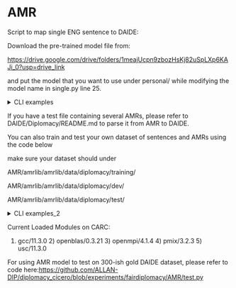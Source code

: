 # AMR



Script to map single ENG sentence to DAIDE:

Download the pre-trained model file from:

https://drive.google.com/drive/folders/1meajUcpn9zbozHsKj82uSpLXp6KAJi_0?usp=drive_link

and put the model that you want to use under personal/ while modifying the model name in single.py line 25.

<details>
<summary>CLI examples</summary>

```
python single.py --english "I propose ally between us" --sender "Russia" --recipient "Turkey"
``` 
</details>

If you have a test file containing several AMRs, please refer to DAIDE/Diplomacy/README.md to parse it from AMR to DAIDE.

You can also train and test your own dataset of sentences and AMRs using the code below

make sure your dataset should under 

AMR/amrlib/amrlib/data/diplomacy/training/

AMR/amrlib/amrlib/data/diplomacy/dev/

AMR/amrlib/amrlib/data/diplomacy/test/

<details>
<summary>CLI examples_2</summary>

```
cd AMR/amrlib/scripts/33_Model_Parse_XFM
python 10_Collect_AMR_Data.py
python 20_Train_Model.py
python 22_Test_Model.py
``` 
</details>

Current Loaded Modules on CARC:
1) gcc/11.3.0   2) openblas/0.3.21   3) openmpi/4.1.4   4) pmix/3.2.3   5) usc/11.3.0 

For using AMR model to test on 300-ish gold DAIDE dataset, please refer to code here:https://github.com/ALLAN-DIP/diplomacy_cicero/blob/experiments/fairdiplomacy/AMR/test.py